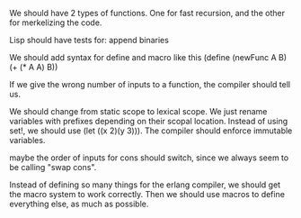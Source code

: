 
We should have 2 types of functions.
One for fast recursion, and the other for merkelizing the code.

Lisp should have tests for:
append
binaries

We should add syntax for define and macro like this
(define (newFunc A B) (+ (* A A) B))

If we give the wrong number of inputs to a function, the compiler should tell us.

We should change from static scope to lexical scope. We just rename variables with prefixes depending on their scopal location. Instead of using set!, we should use (let ((x 2)(y 3))). The compiler should enforce immutable variables.

maybe the order of inputs for cons should switch, since we always seem to be calling "swap cons".

Instead of defining so many things for the erlang compiler, we should get the macro system to work correctly.
Then we should use macros to define everything else, as much as possible.